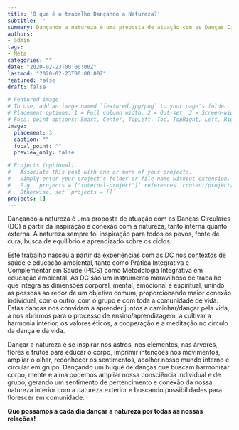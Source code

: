 ```yaml
---
title: 'O que é o trabalho Dançando a Natureza?'
subtitle: ''
summary: Dançando a natureza é uma proposta de atuação com as Danças Circulares (DC) a partir da inspiração e conexão com a natureza, tanto interna quanto externa. A natureza sempre foi inspiração para...
authors:
- admin
tags:
- Meta
categories: ""
date: "2020-02-23T00:00:00Z"
lastmod: "2020-02-23T00:00:00Z"
featured: false
draft: false

# Featured image
# To use, add an image named `featured.jpg/png` to your page's folder.
# Placement options: 1 = Full column width, 2 = Out-set, 3 = Screen-width
# Focal point options: Smart, Center, TopLeft, Top, TopRight, Left, Right, BottomLeft, Bottom, BottomRight
image:
  placement: 3
  caption: ""
  focal_point: ""
  preview_only: false

# Projects (optional).
#   Associate this post with one or more of your projects.
#   Simply enter your project's folder or file name without extension.
#   E.g. `projects = ["internal-project"]` references `content/project/deep-learning/index.md`.
#   Otherwise, set `projects = []`.
projects: []
---
```


Dançando a natureza é uma proposta de atuação com as Danças Circulares (DC) a partir da inspiração e conexão com a natureza, tanto interna quanto externa. A natureza sempre foi inspiração para todos os povos, fonte de cura, busca de equilíbrio e aprendizado sobre os ciclos.

Este trabalho nasceu a partir da experiências com as DC nos contextos de saúde e educação ambiental, tanto como Prática Integrativa e Complementar em Saúde (PICS) como Metodologia Integrativa em educação ambiental. As DC são um instrumento maravilhoso de trabalho que integra as dimensões corporal, mental, emocional e espiritual, unindo as pessoas ao redor de um objetivo comum, proporcionando maior conexão individual, com o outro, com o grupo e com toda a comunidade de vida. Estas danças nos convidam a aprender juntos a caminhar/dançar pela vida, a nos abrirmos para o processo de ensino/aprendizagem, a cultivar a harmonia interior, os valores éticos, a cooperação e a meditação no círculo da dança e da vida.

Dançar a natureza é se inspirar nos astros, nos elementos, nas árvores, flores e frutos para educar o corpo, imprimir intenções nos movimentos, ampliar o olhar, reconhecer os sentimentos, acolher nosso mundo interno e circular em grupo. Dançando um buquê de danças que buscam harmonizar corpo, mente e alma podemos ampliar nossa consciência individual e de grupo, gerando um sentimento de pertencimento e conexão da nossa natureza interior com a natureza exterior e buscando possibilidades para florescer em comunidade.

**Que possamos a cada dia dançar a natureza por todas as nossas relações!**